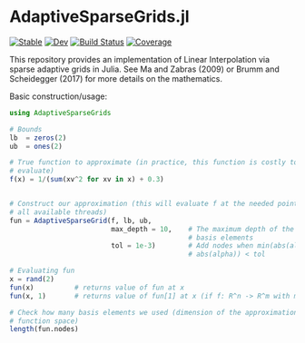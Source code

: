 # AdaptiveSparseGrids.jl

[![Stable](https://img.shields.io/badge/docs-stable-blue.svg)](https://jacobadenbaum.github.io/AdaptiveSparseGrids.jl/stable)
[![Dev](https://img.shields.io/badge/docs-dev-blue.svg)](https://jacobadenbaum.github.io/AdaptiveSparseGrids.jl/dev)
[![Build Status](https://github.com/jacobadenbaum/AdaptiveSparseGrids.jl/workflows/CI/badge.svg)](https://github.com/jacobadenbaum/AdaptiveSparseGrids.jl/actions)
[![Coverage](https://codecov.io/gh/jacobadenbaum/AdaptiveSparseGrids.jl/branch/master/graph/badge.svg)](https://codecov.io/gh/jacobadenbaum/AdaptiveSparseGrids.jl)

This repository provides an implementation of Linear Interpolation via sparse
adaptive grids in Julia.  See Ma and Zabras (2009) or Brumm and Scheidegger
(2017) for more details on the mathematics.

Basic construction/usage:
```julia
using AdaptiveSparseGrids

# Bounds
lb  = zeros(2)
ub  = ones(2)

# True function to approximate (in practice, this function is costly to
# evaluate)
f(x) = 1/(sum(xv^2 for xv in x) + 0.3)


# Construct our approximation (this will evaluate f at the needed points, using
# all available threads)
fun = AdaptiveSparseGrid(f, lb, ub,
                         max_depth = 10,    # The maximum depth of the tree of
                                            # basis elements
                         tol = 1e-3)        # Add nodes when min(abs(alpha/f(x)),
                                            # abs(alpha)) < tol

# Evaluating fun
x = rand(2)
fun(x)          # returns value of fun at x
fun(x, 1)       # returns value of fun[1] at x (if f: R^n -> R^m with m > 1)

# Check how many basis elements we used (dimension of the approximation in
# function space)
length(fun.nodes)
```
